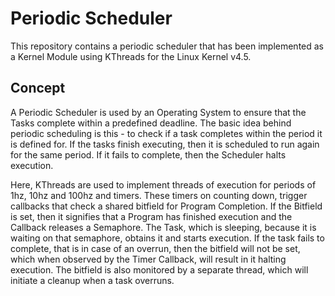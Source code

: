 Periodic Scheduler
==================

This repository contains a periodic scheduler that has been implemented as a Kernel Module 
using KThreads for the Linux Kernel v4.5.

Concept
-------

A Periodic Scheduler is used by an Operating System to ensure that the Tasks complete within
a predefined deadline. The basic idea behind periodic scheduling is this - to check if a task
completes within the period it is defined for. If the tasks finish executing, then it is
scheduled to run again for the same period. If it fails to complete, then the Scheduler halts
execution.

Here, KThreads are used to implement threads of execution for periods of 1hz, 10hz and 100hz
and timers. These timers on counting down, trigger callbacks that check a shared bitfield for
Program Completion. If the Bitfield is set, then it signifies that a Program has finished 
execution and the Callback releases a Semaphore. The Task, which is sleeping, because it is waiting
on that semaphore, obtains it and starts execution. If the task fails to complete, that is in case of
an overrun, then the bitfield will not be set, which when observed by the Timer Callback, will result 
in it halting execution. The bitfield is also monitored by a separate thread, which will initiate a cleanup
when a task overruns.
